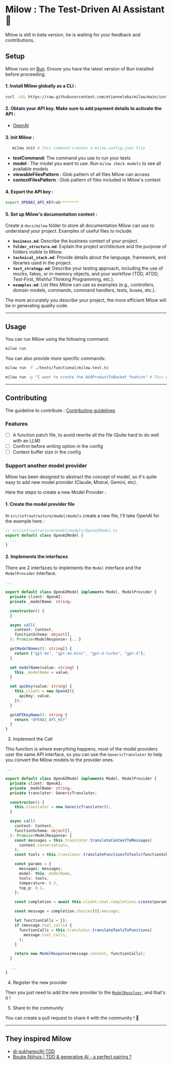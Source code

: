 # Milow : The Test-Driven AI Assistant 🚀

Milow is still in beta version, he is waiting for your feedback and contributions.

## Setup

Milow runs on [Bun](https://bun.sh/). Ensure you have the latest version of Bun installed before proceeding.

#### 1. Install Milow globally as a CLI :

   ```sh
   curl -sSL https://raw.githubusercontent.com/etienneleba/milow/main/install.sh | bash
   ```

#### 2. Obtain your API key. Make sure to add payment details to activate the API :

- [OpenAI](https://platform.openai.com/account/api-keys)

#### 3. Init Milow :

   ```sh
      milow init # this command creates a milow.config.json file
   ```

- **testCommand**: The command you use to run your tests
- **model** : The model you want to use. Run `milow check models` to see all available models
- **viewableFilesPattern** : Glob pattern of all files Milow can access
- **contextFilesPattern** : Glob pattern of files included in Milow's context

#### 4. Export the API key :

   ```sh
   export OPENAI_API_KEY=sk-*******
   ```

#### 5. Set up Milow's documentation context :

Create a `docs/milow` folder to store all documentation Milow can use to understand your project. Examples of useful
files to include:

- **`business.md`**: Describe the business context of your project.
- **`folder_structure.md`**: Explain the project architecture and the purpose of folders visible to Milow.
- **`technical_stack.md`**: Provide details about the language, framework, and libraries used in the project.
- **`test_strategy.md`**: Describe your testing approach, including the use of mocks, fakes, or in-memory objects, and
  your workflow (TDD, ATDD, Test-First, Wishful Thinking Programming, etc.).
- **`examples.md`**: List files Milow can use as examples (e.g., controllers, domain models, commands, command handlers,
  tests, buses, etc.).

The more accurately you describe your project, the more efficient Milow will be in generating quality code.


---

## Usage

You can run Milow using the following command:

```sh
milow run
```

You can also provide more specific commands:

```sh
milow run -f ./tests/functional/milow.test.ts
```

```sh
milow run -p "I want to create the AddProductToBasket feature" # This prompt will remain in Milow's context throughout the interaction
``` 

---

## Contributing

The guideline to contribute : [Contributing guidelines](docs/CONTRIBUTING.md)

### Features

- [ ] A function patch file, to avoid rewrite all the file (Quite hard to do well with an LLM)
- [ ] Confirm before writing option in the config  
- [ ] Context buffer size in the config 

### Support another model provider 

Milow has been designed to abstract the concept of model, so it's quite easy to add new model provider (Claude, Mistral, Gemini, etc). 

Here the steps to create a new Model Provider : 

#### 1. Create the model provider file 

In `src/infrastructure/model/models` create a new file, I'll take OpenAI for the exemple here : 

```typescript
// src/infrastructure/model/models/OpenAIModel.ts
export default class OpenAIModel {
  ...
}
```

#### 2. Implements the interfaces 

There are 2 interfaces to implements the `Model` interface and the `ModelProvider` interface. 

```typescript
...

export default class OpenAIModel implements Model, ModelProvider {
  private client: OpenAI;
  private _modelName: string;

  constructor() {
  }

  async call(
    context: Context,
    functionSchema: object[],
  ): Promise<ModelResponse> {...}

  getModelNames(): string[] {
    return ["gpt-4o", "gpt-4o-mini", "gpt-4-turbo", "gpt-4"];
  }

  set modelName(value: string) {
    this._modelName = value;
  }

  set apiKey(value: string) {
    this.client = new OpenAI({
      apiKey: value,
    });
  }

  getAPIKeyName(): string {
    return "OPENAI_API_KEY"
  }
}

```

3. Implement the Call 

This function is where everything happens, most of the model providers user the same API interface, so you can use the `GenericTranslator` to help you convert the Milow models to the provider ones. 

```typescript
...

export default class OpenAIModel implements Model, ModelProvider {
  private client: OpenAI;
  private _modelName: string;
  private translator: GenericTranslator;

  constructor() {
    this.translator = new GenericTranslator();
  }

  async call(
    context: Context,
    functionSchema: object[],
  ): Promise<ModelResponse> {
    const messages = this.translator.translateContextToMessages(
      context.conversations,
    );
    const tools = this.translator.translateFunctionsToTools(functionSchema);

    const params = {
      messages: messages,
      model: this._modelName,
      tools: tools,
      temperature: 0.3,
      top_p: 0.1,
    };

    const completion = await this.client.chat.completions.create(params);

    const message = completion.choices[0].message;

    let functionCalls = [];
    if (message.tool_calls) {
      functionCalls = this.translator.translateToolsToFunctions(
        message.tool_calls,
      );
    }

    return new ModelResponse(message.content, functionCalls);
  }

  ...
}

```

4. Register the new provider

Then you just need to add the new provider to the [`ModelResolver`](src/infrastructure/model/ModelResolver.ts), and that's it ! 

5. Share to the community

You can create a pull request to share it with the community ! 🚀

---

## They inspired Milow

- [di-sukharev/AI-TDD](https://github.com/di-sukharev/AI-TDD)
- [Bouke Nijhuis | TDD & generative AI - a perfect pairing ?](https://www.youtube.com/watch?v=HpYpctLxfJk)



